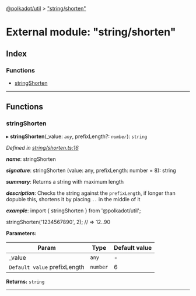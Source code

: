 [@polkadot/util](../README.md) > ["string/shorten"](../modules/_string_shorten_.md)

# External module: "string/shorten"

## Index

### Functions

* [stringShorten](_string_shorten_.md#stringshorten)

---

## Functions

<a id="stringshorten"></a>

###  stringShorten

▸ **stringShorten**(_value: *`any`*, prefixLength?: *`number`*): `string`

*Defined in [string/shorten.ts:16](https://github.com/polkadot-js/util/blob/7550b44/packages/util/src/string/shorten.ts#L16)*

*__name__*: stringShorten

*__signature__*: stringShorten (value: any, prefixLength: number = 8): string

*__summary__*: Returns a string with maximum length

*__description__*: Checks the string against the `prefixLength`, if longer than dopuble this, shortens it by placing `..` in the middle of it

*__example__*: import { stringShorten } from '@polkadot/util';

stringShorten('1234567890', 2); // => 12..90

**Parameters:**

| Param | Type | Default value |
| ------ | ------ | ------ |
| _value | `any` | - |
| `Default value` prefixLength | `number` | 6 |

**Returns:** `string`

___

